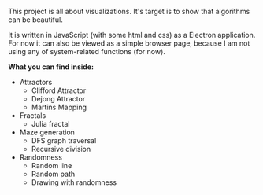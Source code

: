 This project is all about visualizations. It's target is to show that algorithms can be beautiful.

It is written in JavaScript (with some html and css) as a Electron application. For now it can also be viewed as a simple browser page, because I am not using any of system-related functions (for now).

**What you can find inside:**
* Attractors
    * Clifford Attractor
    * Dejong Attractor
    * Martins Mapping
* Fractals
    * Julia fractal
* Maze generation
    * DFS graph traversal
    * Recursive division
* Randomness
    * Random line
    * Random path
    * Drawing with randomness
